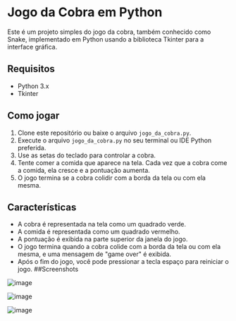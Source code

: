 # Jogo da Cobra em Python

Este é um projeto simples do jogo da cobra, também conhecido como Snake, implementado em Python usando a biblioteca Tkinter para a interface gráfica.

## Requisitos

- Python 3.x
- Tkinter

## Como jogar

1. Clone este repositório ou baixe o arquivo `jogo_da_cobra.py`.
2. Execute o arquivo `jogo_da_cobra.py` no seu terminal ou IDE Python preferida.
3. Use as setas do teclado para controlar a cobra.
4. Tente comer a comida que aparece na tela. Cada vez que a cobra come a comida, ela cresce e a pontuação aumenta.
5. O jogo termina se a cobra colidir com a borda da tela ou com ela mesma.

## Características

- A cobra é representada na tela como um quadrado verde.
- A comida é representada como um quadrado vermelho.
- A pontuação é exibida na parte superior da janela do jogo.
- O jogo termina quando a cobra colide com a borda da tela ou com ela mesma, e uma mensagem de "game over" é exibida.
- Após o fim do jogo, você pode pressionar a tecla espaço para reiniciar o jogo.
##Screenshots

![image](https://github.com/dasilvabonfim/Jogo-da-cobra/assets/112987011/84b49b8b-4e41-40e7-8123-01bb7e1ac25a)

![image](https://github.com/dasilvabonfim/Jogo-da-cobra/assets/112987011/6f7b16cc-4e8e-4685-b060-245f348ef88b)

![image](https://github.com/dasilvabonfim/Jogo-da-cobra/assets/112987011/7a69bd71-e3b6-4110-bacb-7ea1f14cbff3)


